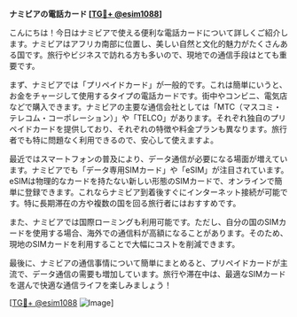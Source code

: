 **ナミビアの電話カード [[TG💪+ @esim1088](https://t.me/s/esim1088)]**

こんにちは！今日はナミビアで使える便利な電話カードについて詳しくご紹介します。ナミビアはアフリカ南部に位置し、美しい自然と文化的魅力がたくさんある国です。旅行やビジネスで訪れる方も多いので、現地での通信手段はとても重要です。

まず、ナミビアでは「プリペイドカード」が一般的です。これは簡単にいうと、お金をチャージして使用するタイプの電話カードです。街中やコンビニ、電気店などで購入できます。ナミビアの主要な通信会社としては「MTC（マスコミ・テレコム・コーポレーション）」や「TELCO」があります。それぞれ独自のプリペイドカードを提供しており、それぞれの特徴や料金プランも異なります。旅行者でも特に問題なく利用できるので、安心して使えますよ。

最近ではスマートフォンの普及により、データ通信が必要になる場面が増えています。ナミビアでも「データ専用SIMカード」や「eSIM」が注目されています。eSIMは物理的なカードを持たない新しい形態のSIMカードで、オンラインで簡単に登録できます。これならナミビア到着後すぐにインターネット接続が可能です。特に長期滞在の方や複数の国を回る旅行者にはおすすめです。

また、ナミビアでは国際ローミングも利用可能です。ただし、自分の国のSIMカードを使用する場合、海外での通信料が高額になることがあります。そのため、現地のSIMカードを利用することで大幅にコストを削減できます。

最後に、ナミビアの通信事情について簡単にまとめると、プリペイドカードが主流で、データ通信の需要も増加しています。旅行や滞在中は、最適なSIMカードを選んで快適な通信ライフを楽しみましょう！

[[TG💪+ @esim1088](https://t.me/s/esim1088) ![Image](https://i.postimg.cc/Y0z9fWf4/image.png)]